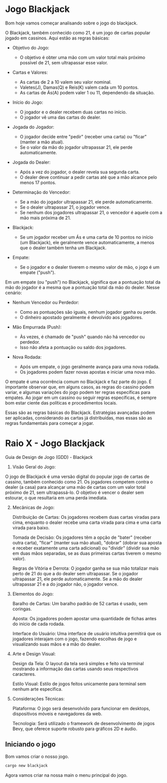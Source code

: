 # Jogo Blackjack

Bom hoje vamos começar analisando sobre o jogo do blackjack.

O Blackjack, também conhecido como 21, é um jogo de cartas popular jogado em cassinos. Aqui estão as regras básicas:

* Objetivo do Jogo:
  *  O objetivo é obter uma mão com um valor total mais próximo possível de 21, sem ultrapassar esse valor.

* Cartas e Valores:
  *  As cartas de 2 a 10 valem seu valor nominal.
  *  Valetes(J), Damas(Q) e Reis(K) valem cada um 10 pontos.
  *  As cartas de Ás(A) podem valer 1 ou 11, dependendo da situação.

* Início do Jogo:
  *  O jogador e o dealer recebem duas cartas no início.
  *  O jogador vê uma das cartas do dealer.

* Jogada do Jogador:
  *  O jogador decide entre "pedir" (receber uma carta) ou "ficar" (manter a mão atual).
  *  Se o valor da mão do jogador ultrapassar 21, ele perde automaticamente.

* Jogada do Dealer:
  *  Após a vez do jogador, o dealer revela sua segunda carta.
  *  O dealer deve continuar a pedir cartas até que a mão alcance pelo menos 17 pontos.

* Determinação do Vencedor:
  *  Se a mão do jogador ultrapassar 21, ele perde automaticamente.
  *  Se o dealer ultrapassar 21, o jogador vence.
  *  Se nenhum dos jogadores ultrapassar 21, o vencedor é aquele com a mão mais próxima de 21.

* Blackjack:
  *  Se um jogador receber um Ás e uma carta de 10 pontos no início (um Blackjack), ele geralmente vence automaticamente, a menos que o dealer também tenha um Blackjack.

* Empate:
  *  Se o jogador e o dealer tiverem o mesmo valor de mão, o jogo é um empate ("push").

Em um empate (ou "push") no Blackjack, significa que a pontuação total da mão do jogador é a mesma que a pontuação total da mão do dealer. Nesse cenário:

* Nenhum Vencedor ou Perdedor:
  *  Como as pontuações são iguais, nenhum jogador ganha ou perde.
  *  O dinheiro apostado geralmente é devolvido aos jogadores.

* Mão Empurrada (Push):
  *  Às vezes, é chamado de "push" quando não há vencedor ou perdedor.
  *  Isso não afeta a pontuação ou saldo dos jogadores.

* Nova Rodada:
  *  Após um empate, o jogo geralmente avança para uma nova rodada.
  *  Os jogadores podem fazer novas apostas e iniciar uma nova mão.

O empate é uma ocorrência comum no Blackjack e faz parte do jogo. É importante observar que, em alguns casos, as regras do cassino podem variar, e algumas variações do jogo podem ter regras específicas para empates. Ao jogar em um cassino ou seguir regras específicas, é sempre bom estar ciente das políticas e procedimentos locais.

Essas são as regras básicas do Blackjack. Estratégias avançadas podem ser aplicadas, considerando as cartas já distribuídas, mas essas são as regras fundamentais para começar a jogar.


# Raio X - Jogo Blackjack
Guia de Design de Jogo (GDD) - Blackjack

1. Visão Geral do Jogo:

O jogo de Blackjack é uma versão digital do popular jogo de cartas de cassino, também conhecido como 21. Os jogadores competem contra o dealer (a casa) para alcançar uma mão de cartas com um valor total próximo de 21, sem ultrapassá-lo. O objetivo é vencer o dealer sem estourar, o que resultaria em uma perda imediata.

2. Mecânicas de Jogo:

    Distribuição de Cartas: Os jogadores recebem duas cartas viradas para cima, enquanto o dealer recebe uma carta virada para cima e uma carta virada para baixo.

    Tomada de Decisão: Os jogadores têm a opção de "bater" (receber outra carta), "ficar" (manter sua mão atual), "dobrar" (dobrar sua aposta e receber exatamente uma carta adicional) ou "dividir" (dividir sua mão em duas mãos separadas, se as duas primeiras cartas tiverem o mesmo valor).

    Regras de Vitória e Derrota: O jogador ganha se sua mão totalizar mais perto de 21 do que a do dealer sem ultrapassar. Se o jogador ultrapassar 21, ele perde automaticamente. Se a mão do dealer ultrapassar 21 e a do jogador não, o jogador vence.

3. Elementos do Jogo:

    Baralho de Cartas: Um baralho padrão de 52 cartas é usado, sem coringas.

    Aposta: Os jogadores podem apostar uma quantidade de fichas antes do início de cada rodada.

    Interface do Usuário: Uma interface de usuário intuitiva permitirá que os jogadores interajam com o jogo, fazendo escolhas de jogo e visualizando suas mãos e a mão do dealer.

4. Arte e Design Visual:

    Design da Tela: O layout da tela será simples e feito via terminal mostrando a informação das cartas usando seus respectivos caracteres.

    Estilo Visual: Estilo de jogos feitos unicamente para terminal sem nenhum arte especifica.

6. Considerações Técnicas:

    Plataforma: O jogo será desenvolvido para funcionar em desktops, dispositivos móveis e navegadores da web.

    Tecnologia: Será utilizado o framework de desenvolvimento de jogos Bevy, que oferece suporte robusto para gráficos 2D e áudio.


## Iniciando o jogo

Bom vamos criar o nosso jogo.

```bash
cargo new blackjack
```

Agora vamos criar na nossa main o menu principal do jogo.
